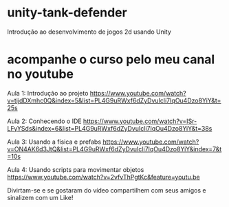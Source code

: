 # unity-tank-defender
Introdução ao desenvolvimento de jogos 2d usando Unity

# acompanhe o curso pelo meu canal no youtube
Aula 1:
Introdução ao projeto
https://www.youtube.com/watch?v=tijdDXmhc0Q&index=5&list=PL4G9uRWxf6dZyDvuIcli7IqOu4Dzo8YiY&t=25s

Aula 2:
Conhecendo o IDE
https://www.youtube.com/watch?v=ISr-LFyYSds&index=6&list=PL4G9uRWxf6dZyDvuIcli7IqOu4Dzo8YiY&t=38s

Aula 3:
Usando a física e prefabs
https://www.youtube.com/watch?v=ON4AK6d3JtQ&list=PL4G9uRWxf6dZyDvuIcli7IqOu4Dzo8YiY&index=7&t=10s

Aula 4:
Usando scripts para movimentar objetos
https://www.youtube.com/watch?v=2vfvThPgtKc&feature=youtu.be

Divirtam-se e se gostaram do vídeo compartilhem com seus amigos e sinalizem com um Like!

